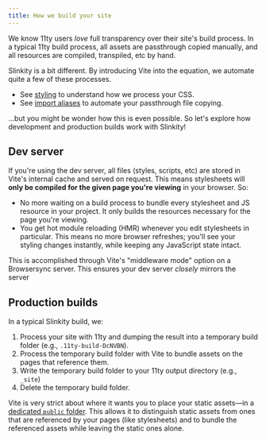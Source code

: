 ```yaml
---
title: How we build your site
---
```


We know 11ty users _love_ full transparency over their site's build process. In a typical 11ty build process, all assets are passthrough copied manually, and all resources are compiled, transpiled, etc by hand.

Slinkity is a bit different. By introducing Vite into the equation, we automate quite a few of these processes.
- See [styling](/docs/styling) to understand how we process your CSS.
- See [import aliases](/docs/import-aliases) to automate your passthrough file copying.

...but you might be wonder how this is even possible. So let's explore how development and production builds work with Slinkity!

## Dev server

If you're using the dev server, all files (styles, scripts, etc) are stored in Vite's internal cache and served on request. This means stylesheets will **only be compiled for the given page you're viewing** in your browser. So:
- No more waiting on a build process to bundle every stylesheet and JS resource in your project. It only builds the resources necessary for the page you're viewing.
- You get hot module reloading (HMR) whenever you edit stylesheets in particular. This means no more browser refreshes; you'll see your styling changes instantly, while keeping any JavaScript state intact.

This is accomplished through Vite's "middleware mode" option on a Browsersync server. This ensures your dev server _closely_ mirrors the server 

## Production builds

In a typical Slinkity build, we:

1. Process your site with 11ty and dumping the result into a temporary build folder (e.g., `.11ty-build-DcNVBN`).
2. Process the temporary build folder with Vite to bundle assets on the pages that reference them.
3. Write the temporary build folder to your 11ty output directory (e.g., `_site`)
4. Delete the temporary build folder.

Vite is very strict about where it wants you to place your static assets—in a [dedicated `public` folder](https://vitejs.dev/guide/assets.html#the-public-directory). This allows it to distinguish static assets from ones that are referenced by your pages (like stylesheets) and to bundle the referenced assets while leaving the static ones alone.
